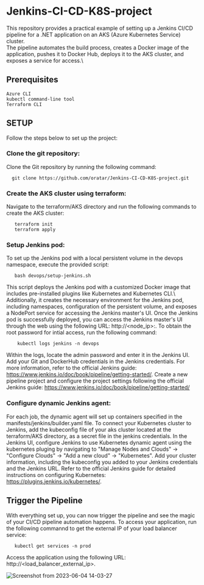 # Jenkins-CI-CD-K8S-project

This repository provides a practical example of setting up a Jenkins CI/CD pipeline for a .NET application on an AKS (Azure Kubernetes Service) cluster.\
The pipeline automates the build process, creates a Docker image of the application, pushes it to Docker Hub, deploys it to the AKS cluster, and exposes a service for access.\

## Prerequisites
    Azure CLI
    kubectl command-line tool
    Terraform CLI 

## SETUP
   Follow the steps below to set up the project:
### Clone the git repository:
   Clone the Git repository by running the following command:
   ```
     git clone https://github.com/oratar/Jenkins-CI-CD-K8S-project.git
   ```
   
### Create the AKS cluster using terraform:
Navigate to the terraform/AKS directory and run the following commands to create the AKS cluster: 
```
   terraform init 
   terraform apply 
```

### Setup Jenkins pod:
To set up the Jenkins pod with a local persistent volume in the devops namespace, execute the provided script: 
```
   bash devops/setup-jenkins.sh
```
This script deploys the Jenkins pod with a customized Docker image that includes pre-installed plugins like Kubernetes and Kubernetes CLI.\  
Additionally, it creates the necessary environment for the Jenkins pod, including namespaces, configuration of the persistent volume, and exposes a NodePort service for accessing the Jenkins master's UI. 
Once the Jenkins pod is successfully deployed, you can access the Jenkins master's UI through the web using the following URL: http://<node_ip>:<nodeport>. 
To obtain the root password for intial access, run the following command: 
```
    kubectl logs jenkins -n devops
```
Within the logs, locate the admin password and enter it in the Jenkins UI.
Add your Git and DockerHub credentials in the Jenkins credentials. For more information, refer to the official Jenkins guide: https://www.jenkins.io/doc/book/pipeline/getting-started/.
Create a new pipeline project and configure the project settings following the official Jenkins guide: https://www.jenkins.io/doc/book/pipeline/getting-started/ 

### Configure dynamic Jenkins agent:
For each job, the dynamic agent will set up containers specified in the manifests/jenkins/builder.yaml file. 
To connect your Kubernetes cluster to Jenkins, add the kubeconfig file of your aks cluster located at the terraform/AKS directory, as a secret file in the jenkins credentials. 
In the Jenkins UI, configure Jenkins to use Kubernetes dynamic agent using the kubernetes pluging by navigating to "Manage Nodes and Clouds" -> "Configure Clouds" -> "Add a new cloud" -> "Kubernetes". 
Add your cluster information, including the kubeconfig you added to your Jenkins credentials and the Jenkins URL. 
Refer to the official Jenkins guide for detailed instructions on configuring Kubernetes: https://plugins.jenkins.io/kubernetes/. 

## Trigger the Pipeline
    
With everything set up, you can now trigger the pipeline and see the magic of your CI/CD pipeline automation happens. 
To access your application, run the following commannd to get the external IP of your load balancer service: 
```
   kubectl get services -n prod
```
Access the application using the following URL: http://<load_balancer_external_ip>. 
    
    
![Screenshot from 2023-06-04 14-03-27](https://github.com/oratar/Jenkins-CI-CD-K8S-project/assets/121873526/4eaefc68-96f1-4a5f-a640-108a64105638)

